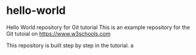 # hello-world
Hello World repository for Git tutorial
This is an example repository for the Git tutoial on https://www.w3schools.com

This repository is built step by step in the tutorial.
a